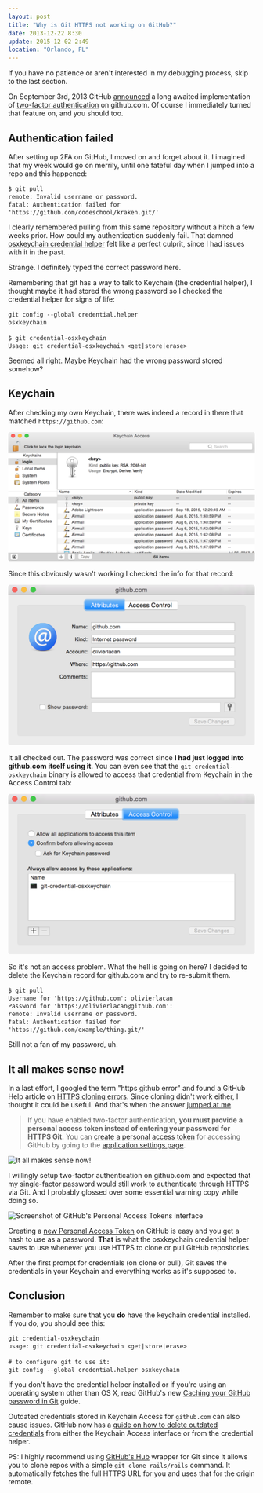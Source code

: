 ```yaml
---
layout: post
title: "Why is Git HTTPS not working on GitHub?"
date: 2013-12-22 8:30
update: 2015-12-02 2:49
location: "Orlando, FL"
---
```


If you have no patience or aren't interested in my debugging process, skip to
the last section.

On September 3rd, 2013 GitHub [announced](https://github.com/blog/1614-two-factor-authentication)
a long awaited implementation of [two-factor authentication](http://en.wikipedia.org/wiki/Two-step_verification) on github.com.
Of course I immediately turned that feature on, and you should too.

## Authentication failed

After setting up 2FA on GitHub, I moved on and forget about it. I imagined that
my week would go on merrily, until one fateful day when I jumped into a repo and
this happened:

```
$ git pull
remote: Invalid username or password.
fatal: Authentication failed for 'https://github.com/codeschool/kraken.git/'
```

I clearly remembered pulling from this same repository without a hitch a few
weeks prior. How could my authentication suddenly fail. That damned
[osxkeychain credential helper](https://help.github.com/articles/set-up-git#password-caching)
felt like a perfect culprit, since I had issues with it in the past.

Strange. I definitely typed the correct password here.

Remembering that git has a way to talk to Keychain (the credential helper),
I thought maybe it had stored the wrong password so I checked the credential
helper for signs of life:

```
git config --global credential.helper
osxkeychain

$ git credential-osxkeychain
Usage: git credential-osxkeychain <get|store|erase>
```

Seemed all right. Maybe Keychain had the wrong password stored somehow?

## Keychain

After checking my own Keychain, there was indeed a record in there that
matched `https://github.com`:

![Screenshot of the Keychain app showing a github.com entry](/images/keychain-github-record.png)

Since this obviously wasn't working I checked the info for that record:

![Screenshot of the Keychain app entry info for github.com](/images/keychain-github-record-info.png)

It all checked out. The password was correct since **I had just logged into
github.com itself using it**. You can even see that the `git-credential-osxkeychain`
binary is allowed to access that credential from Keychain in the Access Control tab:

![Screenshot of the Keychain app entry info access control tab for github.com](/images/keychain-github-record-info-access-control.png)

So it's not an access problem. What the hell is going on here?
I decided to delete the Keychain record for github.com and try to re-submit them.

```
$ git pull
Username for 'https://github.com': olivierlacan
Password for 'https://olivierlacan@github.com':
remote: Invalid username or password.
fatal: Authentication failed for 'https://github.com/example/thing.git/'
```

Still not a fan of my password, uh.

## It all makes sense now!

In a last effort, I googled the term "https github error" and found a GitHub Help
article on [HTTPS cloning errors](https://help.github.com/articles/https-cloning-errors).
Since cloning didn't work either, I thought it could be useful.
And that's when the answer [jumped at me](https://help.github.com/articles/https-cloning-errors#provide-access-token-if-2fa-enabled).

> If you have enabled two-factor authentication, **you must provide a personal
access token instead of entering your password for HTTPS Git**.
You can [create a personal access token](https://help.github.com/articles/creating-an-access-token-for-command-line-use)
for accessing GitHub by going to the [application settings page](https://github.com/settings/applications).

![It all makes sense now!](/images/wee-bey.gif)

I willingly setup two-factor authentication on github.com and
expected that my single-factor password would still work to authenticate
through HTTPS via Git. And I probably glossed over some essential warning
copy while doing so.

![Screenshot of GitHub's Personal Access Tokens interface](/images/github-personal-access-tokens.png)

Creating a [new Personal Access Token](https://github.com/settings/tokens/new)
on GitHub is easy and you get a hash to use as a password. **That** is what the
osxkeychain credential helper saves to use whenever you use HTTPS to clone or pull
GitHub repositories.

After the first prompt for credentials (on clone or pull), Git saves the credentials in
your Keychain and everything works as it's supposed to.

## Conclusion

Remember to make sure that you **do** have the keychain credential installed.
If you do, you should see this:

```
git credential-osxkeychain
usage: git credential-osxkeychain <get|store|erase>

# to configure git to use it:
git config --global credential.helper osxkeychain
```

If you don't have the credential helper installed or if you're using an operating
system other than OS X, read GitHub's new [Caching your GitHub password in Git](https://help.github.com/articles/caching-your-github-password-in-git/) guide.

Outdated credentials stored in Keychain Access for `github.com` can also cause issues.
GitHub now has a [guide on how to delete outdated credentials](https://help.github.com/articles/updating-credentials-from-the-osx-keychain/)
from either the Keychain Access interface or from the credential helper.

PS: I highly recommend using [GitHub's Hub](https://github.com/github/hub)
wrapper for Git since it allows you to clone repos with a simple
`git clone rails/rails` command. It automatically fetches the full HTTPS URL
for you and uses that for the origin remote.
